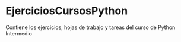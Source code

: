 # EjerciciosCursosPython
Contiene los ejercicios, hojas de trabajo y tareas del curso de Python Intermedio
